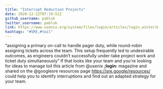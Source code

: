 ```yaml
---
title: "Interrupt Reduction Projects"
date: 2020-12-22T07:19:51Z
github_username: pabluk
twitter_username: pabluk
link: https://www.usenix.org/system/files/login/articles/login_winter16_11_beyer.pdf
hashtags: "#SRE,#toil"
---
```

“assigning a primary on-call to handle pager duty, while round-robin assigning tickets across the team. This setup frequently led to undesirable outcomes, as engineers couldn’t successfully under-take project work and ticket duty simultaneously” If that looks like your team and you're looking for ideas to manage toil this article from @usenix **;login:** magazine and shared on the @googlesre resources page https://sre.google/resources/ could help you to identify interruptions and find out an adapted strategy for your team.

